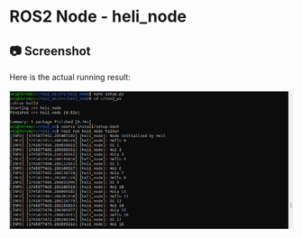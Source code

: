 # ROS2 Node - heli_node




## 📷 Screenshot

Here is the actual running result:

![运行截图](images/2.jpg)








      





     



